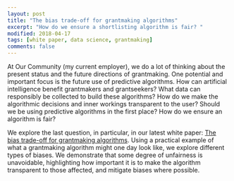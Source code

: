 ```yaml
---
layout: post
title: "The bias trade-off for grantmaking algorithms"
excerpt: "How do we ensure a shortlisting algorithm is fair? "
modified: 2018-04-17
tags: [white paper, data science, grantmaking]
comments: false
---
```


At Our Community (my current employer), we do a lot of thinking about the present status and the future directions of grantmaking. One potential and important focus is the future use of predictive algorithms. How can artificial intelligence benefit grantmakers and grantseekers? What data can responsibly be collected to build these algorithms? How do we make the algorithmic decisions and inner workings transparent to the user? Should we be using predictive algorithms in the first place? How do we ensure an algorithm is fair? 

We explore the last question, in particular, in our latest white paper: [The bias trade-off for grantmaking algorithms](https://www.ourcommunity.com.au/general/general_article.jsp?articleid=7388). Using a practical example of what a grantmaking algorithm might one day look like, we explore different types of biases. We demonstrate that some degree of unfairness is unavoidable, highlighting how important it is to make the algorithm transparent to those affected, and mitigate biases where possible.


